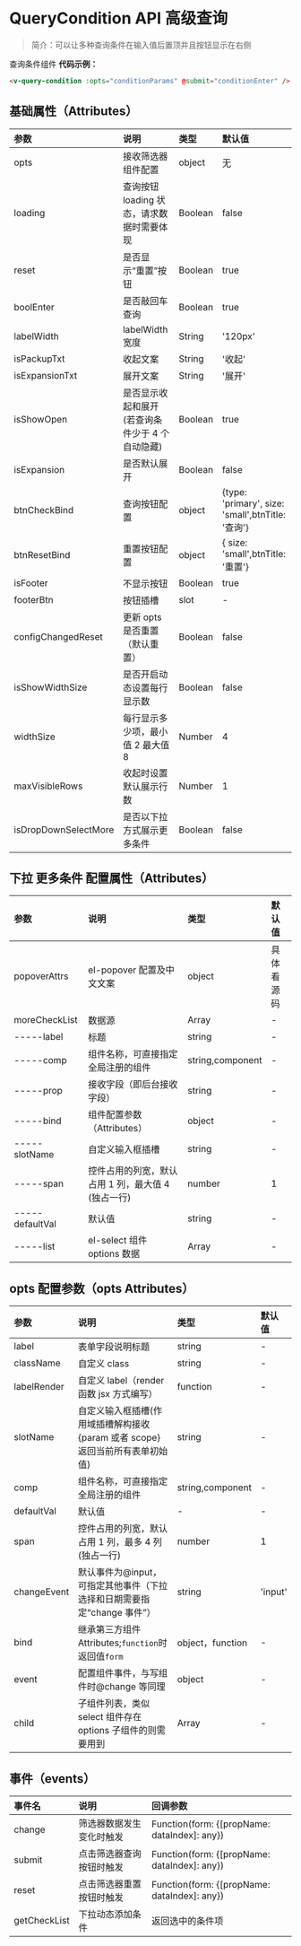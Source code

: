 # QueryCondition API 高级查询

> 简介：可以让多种查询条件在输入值后置顶并且按钮显示在右侧

查询条件组件
**代码示例：**

```html
<v-query-condition :opts="conditionParams" @submit="conditionEnter" />
```

## 基础属性（Attributes）

| 参数                 | 说明                                            | 类型    | 默认值                                            |
| :------------------- | :---------------------------------------------- | :------ | :------------------------------------------------ |
| opts                 | 接收筛选器组件配置                              | object  | 无                                                |
| loading              | 查询按钮 loading 状态，请求数据时需要体现       | Boolean | false                                             |
| reset                | 是否显示“重置”按钮                              | Boolean | true                                              |
| boolEnter            | 是否敲回车查询                                  | Boolean | true                                              |
| labelWidth           | labelWidth 宽度                                 | String  | '120px'                                           |
| isPackupTxt          | 收起文案                                        | String  | '收起'                                            |
| isExpansionTxt       | 展开文案                                        | String  | '展开'                                            |
| isShowOpen           | 是否显示收起和展开(若查询条件少于 4 个自动隐藏) | Boolean | true                                              |
| isExpansion          | 是否默认展开                                    | Boolean | false                                             |
| btnCheckBind         | 查询按钮配置                                    | object  | {type: 'primary', size: 'small',btnTitle: '查询'} |
| btnResetBind         | 重置按钮配置                                    | object  | { size: 'small',btnTitle: '重置'}                 |
| isFooter             | 不显示按钮                                      | Boolean | true                                              |
| footerBtn            | 按钮插槽                                        | slot    | -                                                 |
| configChangedReset   | 更新 opts 是否重置（默认重置）                  | Boolean | false                                             |
| isShowWidthSize      | 是否开启动态设置每行显示数                      | Boolean | false                                             |
| widthSize            | 每行显示多少项，最小值 2 最大值 8               | Number  | 4                                                 |
| maxVisibleRows       | 收起时设置默认展示行数                          | Number  | 1                                                 |
| isDropDownSelectMore | 是否以下拉方式展示更多条件                      | Boolean | false                                             |

## 下拉 更多条件 配置属性（Attributes）

| 参数            | 说明                                               | 类型             | 默认值     |
| :-------------- | :------------------------------------------------- | :--------------- | :--------- |
| popoverAttrs    | el-popover 配置及中文文案                          | object           | 具体看源码 |
| moreCheckList   | 数据源                                             | Array            | -          |
| -----label      | 标题                                               | string           | -          |
| -----comp       | 组件名称，可直接指定全局注册的组件                 | string,component | -          |
| -----prop       | 接收字段（即后台接收字段）                         | string           | -          |
| -----bind       | 组件配置参数（Attributes）                         | object           | -          |
| -----slotName   | 自定义输入框插槽                                   | string           | -          |
| -----span       | 控件占用的列宽，默认占用 1 列，最大值 4 (独占一行) | number           | 1          |
| -----defaultVal | 默认值                                             | string           | -          |
| -----list       | el-select 组件 options 数据                        | Array            | -          |

## opts 配置参数（opts Attributes）

| 参数        | 说明                                                                         | 类型             | 默认值  |
| :---------- | :--------------------------------------------------------------------------- | :--------------- | :------ |
| label       | 表单字段说明标题                                                             | string           | -       |
| className   | 自定义 class                                                                 | string           | -       |
| labelRender | 自定义 label（render 函数 jsx 方式编写）                                     | function         | -       |
| slotName    | 自定义输入框插槽(作用域插槽解构接收{param 或者 scope}返回当前所有表单初始值) | string           | -       |
| comp        | 组件名称，可直接指定全局注册的组件                                           | string,component | -       |
| defaultVal  | 默认值                                                                       | -                | -       |
| span        | 控件占用的列宽，默认占用 1 列，最多 4 列 (独占一行)                          | number           | 1       |
| changeEvent | 默认事件为@input，可指定其他事件（下拉选择和日期需要指定“change 事件”）      | string           | 'input' |
| bind        | 继承第三方组件 Attributes;`function`时返回值`form`                           | object，function | -       |
| event       | 配置组件事件，与写组件时@change 等同理                                       | object           | -       |
| child       | 子组件列表，类似 select 组件存在 options 子组件的则需要用到                  | Array            | -       |

## 事件（events）

| 事件名       | 说明                     | 回调参数                                     |
| :----------- | :----------------------- | :------------------------------------------- |
| change       | 筛选器数据发生变化时触发 | Function(form: {[propName: dataIndex]: any}) |
| submit       | 点击筛选器查询按钮时触发 | Function(form: {[propName: dataIndex]: any}) |
| reset        | 点击筛选器重置按钮时触发 | Function(form: {[propName: dataIndex]: any}) |
| getCheckList | 下拉动态添加条件         | 返回选中的条件项                             |

